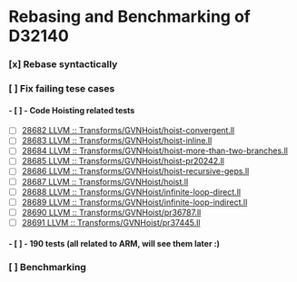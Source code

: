 # Rebasing and Benchmarking of D32140

### [x] Rebase syntactically
### [ ] Fix failing tese cases
#### - [ ] - Code Hoisting related tests
* [ ] [28682     LLVM :: Transforms/GVNHoist/hoist-convergent.ll](test/Transforms/GVNHoist/hoist-convergent.ll)
* [ ] [28683     LLVM :: Transforms/GVNHoist/hoist-inline.ll](test/Transforms/GVNHoist/hoist-inline.ll)
* [ ] [28684     LLVM :: Transforms/GVNHoist/hoist-more-than-two-branches.ll](test/Transforms/GVNHoist/hoist-more-than-two-branches.ll)
* [ ] [28685     LLVM :: Transforms/GVNHoist/hoist-pr20242.ll](test/Transforms/GVNHoist/hoist-pr20242.ll)
* [ ] [28686     LLVM :: Transforms/GVNHoist/hoist-recursive-geps.ll](test/Transforms/GVNHoist/hoist-recursive-geps.ll)
* [ ] [28687     LLVM :: Transforms/GVNHoist/hoist.ll](test/Transforms/GVNHoist/hoist.ll)
* [ ] [28688     LLVM :: Transforms/GVNHoist/infinite-loop-direct.ll](/test/Transforms/GVNHoist/infinite-loop-direct.ll)
* [ ] [28689     LLVM :: Transforms/GVNHoist/infinite-loop-indirect.ll](/Transforms/GVNHoist/infinite-loop-indirect.ll)
* [ ] [28690     LLVM :: Transforms/GVNHoist/pr36787.ll](/Transforms/GVNHoist/pr36787.ll)
* [ ] [28691     LLVM :: Transforms/GVNHoist/pr37445.ll](/Transforms/GVNHoist/pr37445.ll)
#### - [ ] - 190 tests (all related to ARM, will see them later :)
### [ ] Benchmarking
